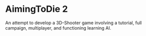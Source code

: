 # AimingToDie 2
An attempt to develop a 3D-Shooter game involving a tutorial, full campaign, multiplayer, and functioning learning AI.
